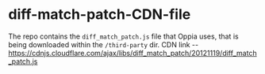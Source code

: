# diff-match-patch-CDN-file
The repo contains the `diff_match_patch.js` file that Oppia uses, that is being downloaded within the `/third-party` dir.
CDN link -- https://cdnjs.cloudflare.com/ajax/libs/diff_match_patch/20121119/diff_match_patch.js
